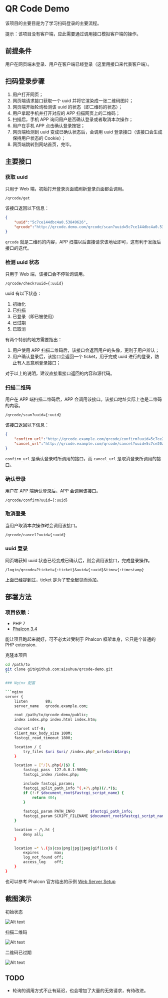 # QR Code Demo

该项目的主要目是为了学习扫码登录的主要流程。

提示：该项目没有客户端，应此需要通过调用接口模拟客户端的操作。

## 前提条件

用户在网页端未登录、用户在客户端已经登录（这里用接口来代表客户端）。

## 扫码登录步骤

1. 用户打开网页；
2. 网页端请求接口获取一个 uuid 并将它渲染成一张二维码图片；
3. 网页端开始轮询检测该 uuid 的状态（即二维码的状态）；
3. 用户拿起手机并打开对应的 APP 扫描网页上的二维码；
4. 扫描后，手机 APP 询问用户是否确认登录或者取消本次操作；
5. 用户在手机 APP 点击确认登录按钮；
6. 网页端检测到 uuid 变成已确认状态后，会调用 uuid 登录接口（该接口会生成保持用户状态的 Cookie）；
7. 网页端跳转到网站首页，完毕。

## 主要接口

### 获取 uuid

只用于 Web 端，初始打开登录页面或刷新登录页面都会调用。

```
/qrcode/get
```

该接口返回以下信息：

```json
{
    "uuid":"5c7ce144dbc4a0.53849626",
    "qrcode":"http://qrcode.demo.com/qrcode/scan?uuid=5c7ce144dbc4a0.53849626"
}
```

`qrcode` 就是二维码的内容，APP 扫描以后直接请求该地址即可，这有利于发版后接口的迭代。

### 检测 uuid 状态

只用于 Web 端，该接口会不停轮询调用。

```
/qrcode/check?uuid={:uuid}
```

uuid 有以下状态：

1. 初始化
2. 已扫描
3. 已登录（即已被使用）
4. 已过期
5. 已取消

有两个特别的地方需要指出：

1. 用户使用 APP 扫描二维码后，该接口会返回用户的头像，更利于用户辨认；
2. 用户确认登录后，该接口会返回一个 ticket，用于完成 uuid 进行的登录，防止有人恶意刷登录接口；
 
对于以上的说明，建议直接看接口返回的内容和源代码。

### 扫描二维码

用户在 APP 端扫描二维码后，APP 会调用该接口。该接口地址实际上也是二维码的内容。

```
/qrcode/scan?uuid={:uuid}
```

该接口返回以下信息：

```json
{
    "confirm_url":"http://qrcode.example.com/qrcode/confirm?uuid=5c7ce20ae619a1.18514665",
    "cancel_url":"http://qrcode.example.com/qrcode/cancel?uuid=5c7ce20ae619a1.18514665"
}
```

`confirm_url` 是确认登录时所调用的接口，而 `cancel_url` 是取消登录所调用的接口。

### 确认登录

用户在 APP 端确认登录后，APP 会调用该接口。

```
/qrcode/confirm?uuid={:uuid}
```

### 取消登录

当用户取消本次操作时会调用该接口。

```
/qrcode/cancel?uuid={:uuid}
```

### uuid 登录

网页端获知 uuid 状态已经变成已确认后，则会调用该接口，完成登录操作。

```
/login/qrcode=?ticket={:ticket}&uuid={:uuid}&time={:timestamp}
```

上面已经提到过，ticket 是为了安全起见而添加。

## 部署方法

### 项目依赖：

- PHP 7
- [Phalcon 3.4](https://phalconphp.com)

能让项目跑起来就好，可不必太过受制于 Phalcon 框架本身，它只是个普通的 PHP extension.

克隆本项目

```sh
cd /path/to
git clone git@github.com:aisuhua/qrcode-demo.git
``

### Nginx 配置

```nginx
server {
    listen        80;
    server_name   qrcode.example.com;

    root /path/to/qrcode-demo/public;
    index index.php index.html index.htm;

    charset utf-8;
    client_max_body_size 100M;
    fastcgi_read_timeout 1800;

    location / {
        try_files $uri $uri/ /index.php?_url=$uri&$args;
    }

    location ~ [^/]\.php(/|$) {
        fastcgi_pass  127.0.0.1:9000;
        fastcgi_index /index.php;

        include fastcgi_params;
        fastcgi_split_path_info ^(.+?\.php)(/.*)$;
        if (!-f $document_root$fastcgi_script_name) {
            return 404;
        }
        
        fastcgi_param PATH_INFO       $fastcgi_path_info;
        fastcgi_param SCRIPT_FILENAME $document_root$fastcgi_script_name;
    }

    location ~ /\.ht {
        deny all;
    }

    location ~* \.(js|css|png|jpg|jpeg|gif|ico)$ {
        expires       max;
        log_not_found off;
        access_log    off;
    }
}
```

也可以参考 Phalcon 官方给出的示例 [Web Server Setup](https://docs.phalconphp.com/3.4/en/webserver-setup)

## 截图演示

初始状态

![Alt text](public/img/1.png)

扫描二维码

![Alt text](public/img/2.png)

二维码已过期

![Alt text](public/img/3.png)

## TODO

- 轮询的调用方式不止有延迟，也会增加了大量的无效请求，有待改进。





















